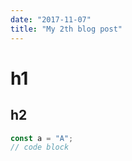 ```yaml
---
date: "2017-11-07"
title: "My 2th blog post"
---
```


# h1

## h2

```js
const a = "A";
// code block
```
